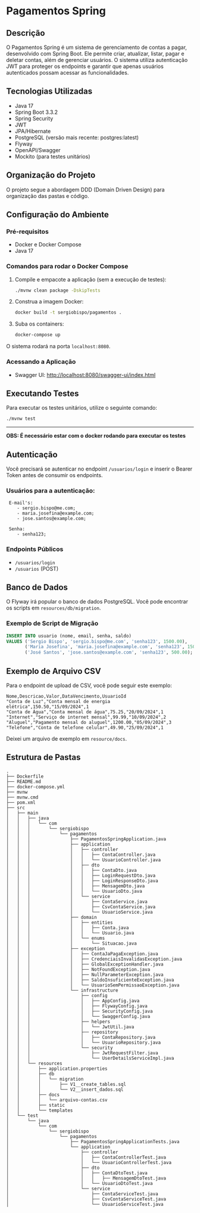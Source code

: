 # Pagamentos Spring

## Descrição

O Pagamentos Spring é um sistema de gerenciamento de contas a pagar, desenvolvido com Spring Boot. Ele permite criar,
atualizar, listar, pagar e deletar contas, além de gerenciar usuários. O sistema utiliza autenticação JWT para proteger
os endpoints e garantir que apenas usuários autenticados possam acessar as funcionalidades.

## Tecnologias Utilizadas

- Java 17
- Spring Boot 3.3.2
- Spring Security
- JWT
- JPA/Hibernate
- PostgreSQL (versão mais recente: postgres:latest)
- Flyway
- OpenAPI/Swagger
- Mockito (para testes unitários)

## Organização do Projeto

O projeto segue a abordagem DDD (Domain Driven Design) para organização das pastas e código.

## Configuração do Ambiente

### Pré-requisitos

- Docker e Docker Compose
- Java 17

### Comandos para rodar o Docker Compose

1. Compile e empacote a aplicação (sem a execução de testes):
    ```bash
    ./mvnw clean package -DskipTests
    ```

2. Construa a imagem Docker:
    ```bash
    docker build -t sergiobispo/pagamentos .
    ```

3. Suba os containers:
    ```bash
    docker-compose up
    ```

O sistema rodará na porta `localhost:8080`.

### Acessando a Aplicação

- Swagger UI: [http://localhost:8080/swagger-ui/index.html](http://localhost:8080/swagger-ui/index.html)

## Executando Testes

Para executar os testes unitários, utilize o seguinte comando:

```bash
./mvnw test
```

---

**OBS: É necessário estar com o docker rodando para executar os testes**

## Autenticação

Você precisará se autenticar no endpoint `/usuarios/login` e inserir o Bearer Token antes de consumir os endpoints.

### Usuários para a autenticação:

```
 E-mail's:
    - sergio.bispo@me.com;
    - maria.josefina@example.com;
    - jose.santos@example.com;
    
 Senha: 
    - senha123;
```

### Endpoints Públicos

- `/usuarios/login`
- `/usuarios` (POST)

## Banco de Dados

O Flyway irá popular o banco de dados PostgreSQL. Você pode encontrar os scripts em `resources/db/migration`.

### Exemplo de Script de Migração

```sql
INSERT INTO usuario (nome, email, senha, saldo)
VALUES ('Sergio Bispo', 'sergio.bispo@me.com', 'senha123', 1500.00),
       ('Maria Josefina', 'maria.josefina@example.com', 'senha123', 1500.00),
       ('José Santos', 'jose.santos@example.com', 'senha123', 500.00);
```

## Exemplo de Arquivo CSV

Para o endpoint de upload de CSV, você pode seguir este exemplo:

```
Nome,Descricao,Valor,DataVencimento,UsuarioId
"Conta de Luz","Conta mensal de energia elétrica",150.50,"15/09/2024",1
"Conta de Água","Conta mensal de água",75.25,"20/09/2024",1
"Internet","Serviço de internet mensal",99.99,"10/09/2024",2
"Aluguel","Pagamento mensal do aluguel",1200.00,"05/09/2024",3
"Telefone","Conta de telefone celular",49.90,"25/09/2024",1
```

Deixei um arquivo de exemplo em `resource/docs`.

## Estrutura de Pastas

```
.
├── Dockerfile
├── README.md
├── docker-compose.yml
├── mvnw
├── mvnw.cmd
├── pom.xml
├── src
│   ├── main
│   │   ├── java
│   │   │   └── com
│   │   │       └── sergiobispo
│   │   │           └── pagamentos
│   │   │               ├── PagamentosSpringApplication.java
│   │   │               ├── application
│   │   │               │   ├── controller
│   │   │               │   │   ├── ContaController.java
│   │   │               │   │   └── UsuarioController.java
│   │   │               │   ├── dto
│   │   │               │   │   ├── ContaDto.java
│   │   │               │   │   ├── LoginRequestDto.java
│   │   │               │   │   ├── LoginResponseDto.java
│   │   │               │   │   ├── MensagemDto.java
│   │   │               │   │   └── UsuarioDto.java
│   │   │               │   └── service
│   │   │               │       ├── ContaService.java
│   │   │               │       ├── CsvContaService.java
│   │   │               │       └── UsuarioService.java
│   │   │               ├── domain
│   │   │               │   ├── entities
│   │   │               │   │   ├── Conta.java
│   │   │               │   │   └── Usuario.java
│   │   │               │   └── enums
│   │   │               │       └── Situacao.java
│   │   │               ├── exception
│   │   │               │   ├── ContaJaPagaException.java
│   │   │               │   ├── CredenciaisInvalidasException.java
│   │   │               │   ├── GlobalExceptionHandler.java
│   │   │               │   ├── NotFoundException.java
│   │   │               │   ├── NullParameterException.java
│   │   │               │   ├── SaldoInsuficienteException.java
│   │   │               │   └── UsuarioSemPermissaoException.java
│   │   │               └── infrastructure
│   │   │                   ├── config
│   │   │                   │   ├── AppConfig.java
│   │   │                   │   ├── FlywayConfig.java
│   │   │                   │   ├── SecurityConfig.java
│   │   │                   │   └── SwaggerConfig.java
│   │   │                   ├── helpers
│   │   │                   │   └── JwtUtil.java
│   │   │                   ├── repository
│   │   │                   │   ├── ContaRepository.java
│   │   │                   │   └── UsuarioRepository.java
│   │   │                   └── security
│   │   │                       ├── JwtRequestFilter.java
│   │   │                       └── UserDetailsServiceImpl.java
│   │   └── resources
│   │       ├── application.properties
│   │       ├── db
│   │       │   └── migration
│   │       │       ├── V1__create_tables.sql
│   │       │       └── V2__insert_dados.sql
│   │       ├── docs
│   │       │   └── arquivo-contas.csv
│   │       ├── static
│   │       └── templates
│   └── test
│       └── java
│           └── com
│               └── sergiobispo
│                   └── pagamentos
│                       ├── PagamentosSpringApplicationTests.java
│                       └── application
│                           ├── controller
│                           │   ├── ContaControllerTest.java
│                           │   └── UsuarioControllerTest.java
│                           ├── dto
│                           │   ├── ContaDtoTest.java
│                           │   │   ├── MensagemDtoTest.java
│                           │   └── UsuarioDtoTest.java
│                           └── service
│                               ├── ContaServiceTest.java
│                               ├── CsvContaServiceTest.java
│                               └── UsuarioServiceTest.java

```
    



